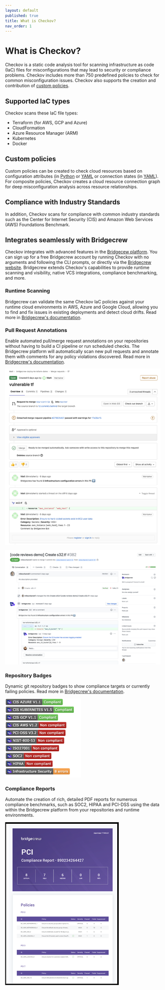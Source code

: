 ```yaml
---
layout: default
published: true
title: What is Checkov?
nav_order: 1
---
```


# What is Checkov?

Checkov is a static code analysis tool for scanning infrastructure as code (IaC) files for misconfigurations that may lead to security or compliance problems. Checkov includes more than 750 predefined policies to check for common misconfiguration issues. Checkov also supports the creation and contribution of [custom policies](../3.Custom%20Policies/Custom%20Policies%20Overview.md).

## Supported IaC types

Checkov scans these IaC file types:

* Terraform (for AWS, GCP and Azure)
* CloudFormation
* Azure Resource Manager (ARM)
* Kubernetes
* Docker

## Custom policies

Custom policies can be created to check cloud resources based on configuration attributes (in [Python](https://www.checkov.io/3.Custom%20Policies/Python%20Custom%20Policies.html) or [YAML](https://www.checkov.io/3.Custom%20Policies/YAML%20Custom%20Policies.html) or connection states (in [YAML](https://www.checkov.io/3.Custom%20Policies/YAML%20Custom%20Policies.html)). For composite policies, Checkov creates a cloud resource connection graph for deep misconfiguration analysis across resource relationships.

## Compliance with Industry Standards

In addition, Checkov scans for compliance with common industry standards such as the Center for Internet Security (CIS) and Amazon Web Services (AWS) Foundations Benchmark.

## Integrates seamlessly with Bridgecrew

Checkov integrates with advanced features in the [Bridgecew platform](https://bridgecrew.io/platform). You can sign up for a free Bridgecrew account by running Checkov with no arguments and following the CLI prompts, or directly via the [Bridgecrew website](https://www.bridgecrew.cloud/login/signUp). Bridgecrew extends Checkov's capabilities to provide runtime scanning and visibility, native VCS integrations, compliance benchmarking, and more.

### Runtime Scanning

Bridgecrew can validate the same Checkov IaC policies against your runtime cloud environments in AWS, Azure and Google Cloud, allowing you to find and fix issues in existing deployments and detect cloud drifts. Read more in [Bridgecrew's documentation](https://docs.bridgecrew.io/docs/step-2-integrate-with-cloud-provider).


### Pull Request Annotations 

Enable automated pull/merge request annotations on your repositories without having to build a CI pipeline or run scheduled checks. The Bridgecrew platform will automatically scan new pull requests and annotate them with comments for any policy violations discovered. Read more in [Bridgecrew's documentation](https://docs.bridgecrew.io/docs/step-3-integrate-with-code-repository).

![Pull Request](pull-request.png)

![Pull Request Annotations](pull-request-annotations.png)

### Repository Badges

Dynamic git repository badges to show compliance targets or currently failing policies. Read more in [Bridgecrew's documentation](https://docs.bridgecrew.io/docs/code-repository-badges).


![Readme Badges](readme-badges.png)

### Compliance Reports

Automate the creation of rich, detailed PDF reports for numerous compliance benchmarks, such as SOC2, HIPAA and PCI-DSS using the data within the Bridgecrew platform from your repositories and runtime environments.

![Sample PCI Report](sample-pci-report.png)
